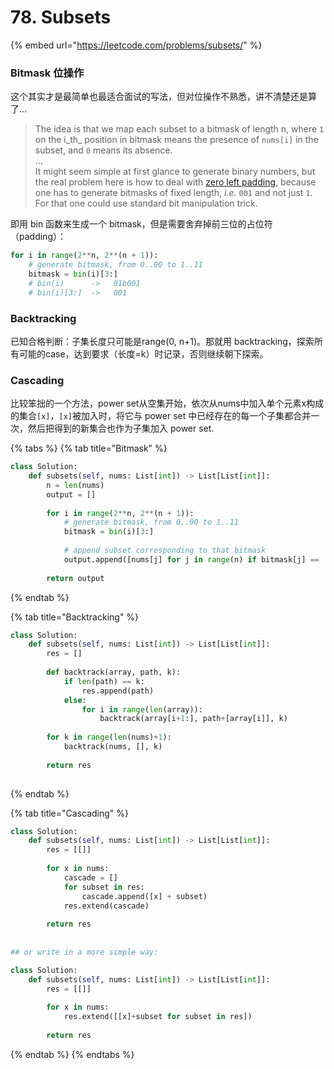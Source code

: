# 78. Subsets

{% embed url="https://leetcode.com/problems/subsets/" %}

### Bitmask 位操作

这个其实才是最简单也最适合面试的写法，但对位操作不熟悉，讲不清楚还是算了...

> The idea is that we map each subset to a bitmask of length n, where `1` on the i_th_ position in bitmask means the presence of `nums[i]` in the subset, and `0` means its absence.  
> ...  
> It might seem simple at first glance to generate binary numbers, but the real problem here is how to deal with [zero left padding](https://en.wikipedia.org/wiki/Padding_%28cryptography%29#Zero_padding), because one has to generate bitmasks of fixed length, _i.e._ `001` and not just `1`. For that one could use standard bit manipulation trick.

即用 bin 函数来生成一个 bitmask，但是需要舍弃掉前三位的占位符（padding）：

```python
for i in range(2**n, 2**(n + 1)):
    # generate bitmask, from 0..00 to 1..11
    bitmask = bin(i)[3:]
    # bin(i)      ->   01b001
    # bin(i)[3:]  ->   001
```

### Backtracking

已知合格判断：子集长度只可能是range\(0, n+1\)。那就用 backtracking，探索所有可能的case，达到要求（长度=k）时记录，否则继续朝下探索。

### Cascading

比较笨拙的一个方法，power set从空集开始，依次从nums中加入单个元素x构成的集合`[x]`，`[x]`被加入时，将它与 power set 中已经存在的每一个子集都合并一次，然后把得到的新集合也作为子集加入 power set.

{% tabs %}
{% tab title="Bitmask" %}
```python
class Solution:
    def subsets(self, nums: List[int]) -> List[List[int]]:
        n = len(nums)
        output = []
        
        for i in range(2**n, 2**(n + 1)):
            # generate bitmask, from 0..00 to 1..11
            bitmask = bin(i)[3:]
            
            # append subset corresponding to that bitmask
            output.append([nums[j] for j in range(n) if bitmask[j] == '1'])
        
        return output
```
{% endtab %}

{% tab title="Backtracking" %}
```python
class Solution:
    def subsets(self, nums: List[int]) -> List[List[int]]:
        res = []
    
        def backtrack(array, path, k):
            if len(path) == k:
                res.append(path)
            else:
                for i in range(len(array)):
                    backtrack(array[i+1:], path+[array[i]], k)
                    
        for k in range(len(nums)+1):
            backtrack(nums, [], k)
            
        return res
            
```
{% endtab %}

{% tab title="Cascading" %}
```python
class Solution:
    def subsets(self, nums: List[int]) -> List[List[int]]:
        res = [[]]
    
        for x in nums:
            cascade = []
            for subset in res:
                cascade.append([x] + subset)
            res.extend(cascade)
            
        return res
        
        
## or write in a more simple way:

class Solution:
    def subsets(self, nums: List[int]) -> List[List[int]]:
        res = [[]]
    
        for x in nums:
            res.extend([[x]+subset for subset in res])
            
        return res
```
{% endtab %}
{% endtabs %}





